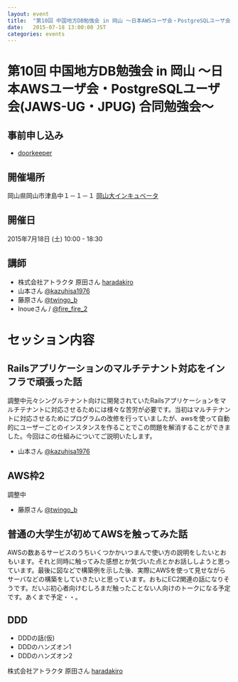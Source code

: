 ```yaml
---
layout: event
title:  "第10回 中国地方DB勉強会 in 岡山 ～日本AWSユーザ会・PostgreSQLユーザ会(JAWS-UG・JPUG) 合同勉強会～"
date:   2015-07-18 13:00:00 JST
categories: events
---
```


# 第10回 中国地方DB勉強会 in 岡山 ～日本AWSユーザ会・PostgreSQLユーザ会(JAWS-UG・JPUG) 合同勉強会～

## 事前申し込み

* [doorkeeper](https://dbstudychugoku.doorkeeper.jp/events/26563)

## 開催場所

岡山県岡山市津島中１－１－１ [岡山大インキュベータ](http://www.smrj.go.jp/incubation/od-plus/)

## 開催日

2015年7月18日 (土) 10:00 - 18:30

## 講師

* 株式会社アトラクタ 原田さん [haradakiro](https://twitter.com/haradakiro)
* 山本さん [@kazuhisa1976](https://twitter.com/kazuhisa1976)
* 藤原さん [@twingo_b](https://twitter.com/twingo_b)
* Inoueさん / [@fire_fire_2](https://twitter.com/fire_fire_2)

# セッション内容

## Railsアプリケーションのマルチテナント対応をインフラで頑張った話

調整中元々シングルテナント向けに開発されていたRailsアプリケーションをマルチテナントに対応させるためには様々な苦労が必要です。当初はマルチテナントに対応させるためにプログラムの改修を行っていましたが、awsを使って自動的にユーザーごとのインスタンスを作ることでこの問題を解消することができました。今回はこの仕組みについてご説明いたします。

* 山本さん [@kazuhisa1976](https://twitter.com/kazuhisa1976)

## AWS枠2

調整中

* 藤原さん [@twingo_b](https://twitter.com/twingo_b)

## 普通の大学生が初めてAWSを触ってみた話

AWSの数あるサービスのうちいくつかかいつまんで使い方の説明をしたいとおもいます。それと同時に触ってみた感想とか気づいた点とかお話ししようと思っています。最後に図などで構築例を示した後、実際にAWSを使って見せながらサーバなどの構築をしていきたいと思っています。おもにEC2関連の話になりそうです。だいぶ初心者向けむしろまだ触ったことない人向けのトークになる予定です。あくまで予定・・。

## DDD

* DDDの話(仮)
* DDDのハンズオン1
* DDDのハンズオン2

株式会社アトラクタ 原田さん [haradakiro](https://twitter.com/haradakiro)

